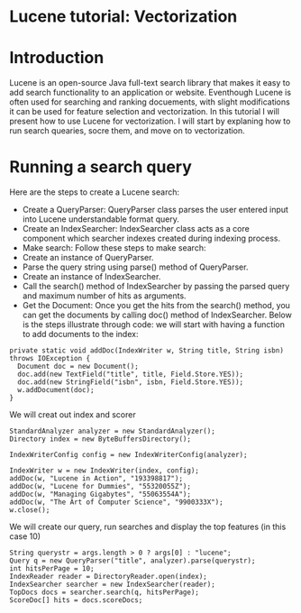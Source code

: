 # Lucene tutorial: Vectorization
# Introduction
Lucene is an open-source Java full-text search library that makes it easy to add search functionality to an application or website. Eventhough Lucene is often used for searching and ranking docuements, with slight modifications it can be used for feature selection and vectorization. In this tutorial I will present how to use Lucene for vectorization. I will start by explaning how to run search quearies, socre them, and move on to vectorization.
# Running a search query
Here are the steps to create a Lucene search:
* Create a QueryParser: QueryParser class parses the user entered input into Lucene understandable format query.
* Create an IndexSearcher: IndexSearcher class acts as a core component which searcher indexes created during indexing process.
* Make search: Follow these steps to make search:
* Create an instance of QueryParser.
* Parse the query string using parse() method of QueryParser.
* Create an instance of IndexSearcher.
* Call the search() method of IndexSearcher by passing the parsed query and maximum number of hits as arguments.
* Get the Document: Once you get the hits from the search() method, you can get the documents by calling doc() method of IndexSearcher.
Below is the steps illustrate through code:
we will start with having a function to add documents to the index:
```
private static void addDoc(IndexWriter w, String title, String isbn) throws IOException {
  Document doc = new Document();
  doc.add(new TextField("title", title, Field.Store.YES));
  doc.add(new StringField("isbn", isbn, Field.Store.YES));
  w.addDocument(doc);
}
```
We will creat out index and scorer
```
StandardAnalyzer analyzer = new StandardAnalyzer();
Directory index = new ByteBuffersDirectory();

IndexWriterConfig config = new IndexWriterConfig(analyzer);

IndexWriter w = new IndexWriter(index, config);
addDoc(w, "Lucene in Action", "193398817");
addDoc(w, "Lucene for Dummies", "55320055Z");
addDoc(w, "Managing Gigabytes", "55063554A");
addDoc(w, "The Art of Computer Science", "9900333X");
w.close();
```
We will create our query, run searches and display the top features (in this case 10)
```
String querystr = args.length > 0 ? args[0] : "lucene";
Query q = new QueryParser("title", analyzer).parse(querystr);
int hitsPerPage = 10;
IndexReader reader = DirectoryReader.open(index);
IndexSearcher searcher = new IndexSearcher(reader);
TopDocs docs = searcher.search(q, hitsPerPage);
ScoreDoc[] hits = docs.scoreDocs;
```



